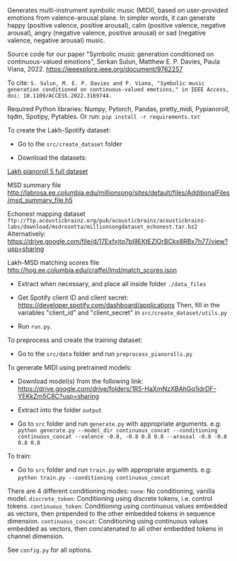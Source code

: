 Generates multi-instrument symbolic music (MIDI), based on user-provided emotions from valence-arousal plane. In simpler words, it can generate happy (positive valence, positive arousal), calm (positive valence, negative arousal), angry (negative valence, positive arousal) or sad (negative valence, negative arousal) music.

Source code for our paper "Symbolic music generation conditioned on continuous-valued emotions", 
Serkan Sulun, Matthew E. P. Davies, Paula Viana, 2022. 
https://ieeexplore.ieee.org/document/9762257

To cite:
```S. Sulun, M. E. P. Davies and P. Viana, "Symbolic music generation conditioned on continuous-valued emotions," in IEEE Access, doi: 10.1109/ACCESS.2022.3169744.```

Required Python libraries: Numpy, Pytorch, Pandas, pretty_midi, Pypianoroll, tqdm, Spotipy, Pytables. Or run: ```pip install -r requirements.txt```

To create the Lakh-Spotify dataset:

- Go to the ```src/create_dataset``` folder

- Download the datasets:

[Lakh pianoroll 5 full dataset](https://ucsdcloud-my.sharepoint.com/personal/h3dong_ucsd_edu/_layouts/15/onedrive.aspx?id=%2Fpersonal%2Fh3dong%5Fucsd%5Fedu%2FDocuments%2Fdata%2Flpd%2Flpd%5F5%2Flpd%5F5%5Ffull%2Etar%2Egz&parent=%2Fpersonal%2Fh3dong%5Fucsd%5Fedu%2FDocuments%2Fdata%2Flpd%2Flpd%5F5&ga=1)

MSD summary file
http://labrosa.ee.columbia.edu/millionsong/sites/default/files/AdditionalFiles/msd_summary_file.h5

Echonest mapping dataset
```ftp://ftp.acousticbrainz.org/pub/acousticbrainz/acousticbrainz-labs/download/msdrosetta/millionsongdataset_echonest.tar.bz2```
Alternatively: https://drive.google.com/file/d/17Exfxjtq7bI9EKtEZlOrBCkx8RBx7h77/view?usp=sharing


Lakh-MSD matching scores file
http://hog.ee.columbia.edu/craffel/lmd/match_scores.json

- Extract when necessary, and place all inside folder ```./data_files```

- Get Spotify client ID and client secret:
https://developer.spotify.com/dashboard/applications
Then, fill in the variables "client_id" and "client_secret" in ```src/create_dataset/utils.py```

- Run ```run.py```. 

To preprocess and create the training dataset:

- Go to the ```src/data``` folder and run ```preprocess_pianorolls.py```


To generate MIDI using pretrained models:

- Download model(s) from the following link:
https://drive.google.com/drive/folders/1R5-HaXmNzXBAhGq1idrDF-YEKkZm5C8C?usp=sharing

- Extract into the folder ```output```

- Go to ```src``` folder and run ```generate.py``` with appropriate arguments. e.g:
```python generate.py --model_dir continuous_concat --conditioning continuous_concat --valence -0.8, -0.8 0.8 0.8 --arousal -0.8 -0.8 0.8 0.8```


To train:

- Go to ```src``` folder and run ```train.py``` with appropriate arguments. e.g:
```python train.py --conditioning continuous_concat```

There are 4 different conditioning modes:
```none```: No conditioning, vanilla model.
```discrete_token```: Conditioning using discrete tokens, i.e. control tokens.
```continuous_token```: Conditioning using continuous values embedded as vectors, then prepended to the other embedded tokens in sequence dimension.
```continuous_concat```: Conditioning using continuous values embedded as vectors, then concatenated to all other embedded tokens in channel dimension.

See ```config.py``` for all options.

